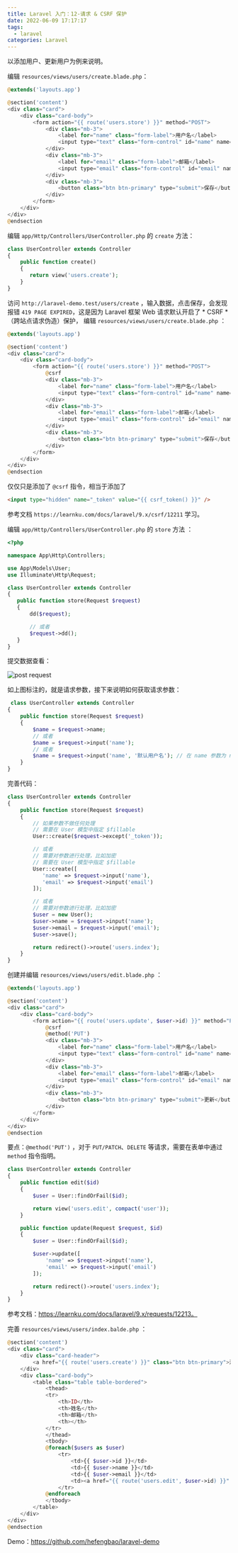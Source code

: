 ```yaml
---
title: Laravel 入门：12-请求 & CSRF 保护
date: 2022-06-09 17:17:17
tags:
  - laravel
categories: Laravel
---
```

以添加用户、更新用户为例来说明。

编辑 `resources/views/users/create.blade.php`：

```php
@extends('layouts.app')

@section('content')
<div class="card">
    <div class="card-body">
        <form action="{{ route('users.store') }}" method="POST">
            <div class="mb-3">
                <label for="name" class="form-label">用户名</label>
                <input type="text" class="form-control" id="name" name="name" placeholder="" required>
            </div>
            <div class="mb-3">
                <label for="email" class="form-label">邮箱</label>
                <input type="email" class="form-control" id="email" name="email" placeholder="" required>
            </div>
            <div class="mb-3">
                <button class="btn btn-primary" type="submit">保存</button>
            </div>
        </form>
    </div>
</div>
@endsection
```

编辑 `app/Http/Controllers/UserController.php` 的 `create` 方法：

```php
class UserController extends Controller
{
    public function create()
    {
       return view('users.create');
    }
}
```

访问 `http://laravel-demo.test/users/create` ，输入数据，点击保存，会发现报错 `419 PAGE EXPIRED`，这是因为 Laravel 框架 Web 请求默认开启了 * CSRF *（跨站点请求伪造）保护， 编辑 `resources/views/users/create.blade.php` ：

```php
@extends('layouts.app')

@section('content')
<div class="card">
    <div class="card-body">
        <form action="{{ route('users.store') }}" method="POST">
            @csrf
            <div class="mb-3">
                <label for="name" class="form-label">用户名</label>
                <input type="text" class="form-control" id="name" name="name" placeholder="" required>
            </div>
            <div class="mb-3">
                <label for="email" class="form-label">邮箱</label>
                <input type="email" class="form-control" id="email" name="email" placeholder="" required>
            </div>
            <div class="mb-3">
                <button class="btn btn-primary" type="submit">保存</button>
            </div>
        </form>
    </div>
</div>
@endsection
```

仅仅只是添加了 `@csrf` 指令，相当于添加了

```html
<input type="hidden" name="_token" value="{{ csrf_token() }}" />
```

参考文档 `https://learnku.com/docs/laravel/9.x/csrf/12211` 学习。

 编辑 `app/Http/Controllers/UserController.php` 的 `store` 方法 ：
 
 ```php
 <?php

namespace App\Http\Controllers;

use App\Models\User;
use Illuminate\Http\Request;

class UserController extends Controller
{
    public function store(Request $request)
    {
        dd($request);

        // 或者
        $request->dd();
    }
}
 ```
 
 提交数据查看：
 
 ![post request](https://www.8ug.icu/storage/upload/images/202212/u11xAHaIVnwdcjyDhAexchLjCo5eClEn4E2pkOxi.png)
 
 如上图标注的，就是请求参数，接下来说明如何获取请求参数：
 
```php
 class UserController extends Controller
{
    public function store(Request $request)
    {
        $name = $request->name;
        // 或者
        $name = $request->input('name'); 
        // 或者
        $name = $request->input('name', '默认用户名'); // 在 name 参数为 null 时指定默认值
    }
}
```

完善代码：

```php
class UserController extends Controller
{
    public function store(Request $request)
    {
        // 如果参数不做任何处理
        // 需要在 User 模型中指定 $fillable
        User::create($request->except('_token'));

        // 或者
        // 需要对参数进行处理，比如加密
        // 需要在 User 模型中指定 $fillable
        User::create([
           'name' => $request->input('name'),
           'email' => $request->input('email')
        ]);

        // 或者
        // 需要对参数进行处理，比如加密
        $user = new User();
        $user->name = $request->input('name');
        $user->email = $request->input('email');
        $user->save();

        return redirect()->route('users.index');
    }
}
```

创建并编辑 `resources/views/users/edit.blade.php` ：

```php
@extends('layouts.app')

@section('content')
<div class="card">
    <div class="card-body">
        <form action="{{ route('users.update', $user->id) }}" method="POST">
            @csrf
            @method('PUT')
            <div class="mb-3">
                <label for="name" class="form-label">用户名</label>
                <input type="text" class="form-control" id="name" name="name" value="{{ $user->name }}" required>
            </div>
            <div class="mb-3">
                <label for="email" class="form-label">邮箱</label>
                <input type="email" class="form-control" id="email" name="email" value="{{ $user->email }}" required>
            </div>
            <div class="mb-3">
                <button class="btn btn-primary" type="submit">更新</button>
            </div>
        </form>
    </div>
</div>
@endsection
```

要点：`@method('PUT')` ，对于 `PUT/PATCH`、`DELETE` 等请求，需要在表单中通过 `method` 指令指明。

```php
class UserController extends Controller
{
    public function edit($id)
    {
        $user = User::findOrFail($id);

        return view('users.edit', compact('user'));
    }

    public function update(Request $request, $id)
    {
        $user = User::findOrFail($id);

        $user->update([
            'name' => $request->input('name'),
            'email' => $request->input('email')
        ]);

        return redirect()->route('users.index');
    }
}
```

参考文档：https://learnku.com/docs/laravel/9.x/requests/12213。

完善 `resources/views/users/index.balde.php` ：

```php
@section('content')
<div class="card">
    <div class="card-header">
        <a href="{{ route('users.create') }}" class="btn btn-primary">添加用户</a>
    </div>
    <div class="card-body">
        <table class="table table-bordered">
            <thead>
            <tr>
                <th>ID</th>
                <th>姓名</th>
                <th>邮箱</th>
                <th></th>
            </tr>
            </thead>
            <tbody>
            @foreach($users as $user)
                <tr>
                    <td>{{ $user->id }}</td>
                    <td>{{ $user->name }}</td>
                    <td>{{ $user->email }}</td>
                    <td><a href="{{ route('users.edit', $user->id) }}" class="btn btn-warning">编辑</a></td>
                </tr>
            @endforeach
            </tbody>
        </table>
    </div>
</div>
@endsection
```

Demo：https://github.com/hefengbao/laravel-demo